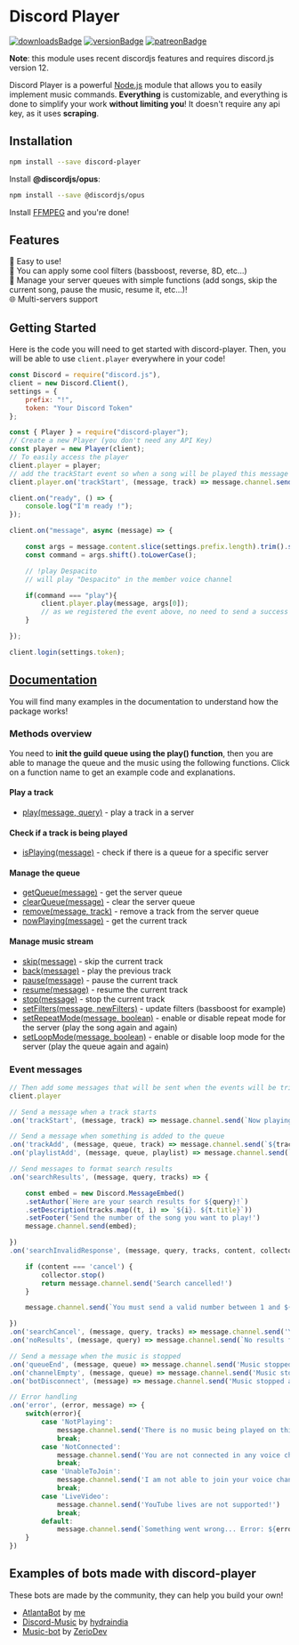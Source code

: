 # Discord Player

[![downloadsBadge](https://img.shields.io/npm/dt/discord-player?style=for-the-badge)](https://npmjs.com/discord-player)
[![versionBadge](https://img.shields.io/npm/v/discord-player?style=for-the-badge)](https://npmjs.com/discord-player)
[![patreonBadge](https://img.shields.io/endpoint.svg?url=https%3A%2F%2Fshieldsio-patreon.herokuapp.com%2FAndroz2091%2Fpledges&style=for-the-badge)](https://patreon.com/Androz2091)

**Note**: this module uses recent discordjs features and requires discord.js version 12.

Discord Player is a powerful [Node.js](https://nodejs.org) module that allows you to easily implement music commands. **Everything** is customizable, and everything is done to simplify your work **without limiting you**! It doesn't require any api key, as it uses **scraping**.

## Installation

```sh
npm install --save discord-player
```

Install **@discordjs/opus**:

```sh
npm install --save @discordjs/opus
```

Install [FFMPEG](https://www.ffmpeg.org/download.html) and you're done!

## Features

🤘 Easy to use!  
🎸 You can apply some cool filters (bassboost, reverse, 8D, etc...)  
🎼 Manage your server queues with simple functions (add songs, skip the current song, pause the music, resume it, etc...)!  
🌐 Multi-servers support

## Getting Started

Here is the code you will need to get started with discord-player. Then, you will be able to use `client.player` everywhere in your code!

```js
const Discord = require("discord.js"),
client = new Discord.Client(),
settings = {
    prefix: "!",
    token: "Your Discord Token"
};

const { Player } = require("discord-player");
// Create a new Player (you don't need any API Key)
const player = new Player(client);
// To easily access the player
client.player = player;
// add the trackStart event so when a song will be played this message will be sent
client.player.on('trackStart', (message, track) => message.channel.send(`Now playing ${track.title}...`))

client.on("ready", () => {
    console.log("I'm ready !");
});

client.on("message", async (message) => {

    const args = message.content.slice(settings.prefix.length).trim().split(/ +/g);
    const command = args.shift().toLowerCase();

    // !play Despacito
    // will play "Despacito" in the member voice channel

    if(command === "play"){
        client.player.play(message, args[0]);
        // as we registered the event above, no need to send a success message here
    }

});

client.login(settings.token);
```

## [Documentation](https://discord-player.js.org)

You will find many examples in the documentation to understand how the package works!

### Methods overview

You need to **init the guild queue using the play() function**, then you are able to manage the queue and the music using the following functions. Click on a function name to get an example code and explanations.

#### Play a track

* [play(message, query)](https://discord-player.js.org/Player.html#play) - play a track in a server 

#### Check if a track is being played

* [isPlaying(message)](https://discord-player.js.org/Player.html#isPlaying) - check if there is a queue for a specific server

#### Manage the queue

* [getQueue(message)](https://discord-player.js.org/Player.html#getQueue) - get the server queue
* [clearQueue(message)](https://discord-player.js.org/Player.html#clearQueue) - clear the server queue
* [remove(message, track)](https://discord-player.js.org/Player.html#remove) - remove a track from the server queue
* [nowPlaying(message)](https://discord-player.js.org/Player.html#nowPlaying) - get the current track

#### Manage music stream

* [skip(message)](https://discord-player.js.org/Player.html#skip) - skip the current track
* [back(message)](https://discord-player.js.org/Player.html#back) - play the previous track
* [pause(message)](https://discord-player.js.org/Player.html#pause) - pause the current track
* [resume(message)](https://discord-player.js.org/Player.html#resume) - resume the current track
* [stop(message)](https://discord-player.js.org/Player.html#stop) - stop the current track
* [setFilters(message, newFilters)](https://discord-player.js.org/Player.html#setFilters) - update filters (bassboost for example)
* [setRepeatMode(message, boolean)](https://discord-player.js.org/Player.html#setRepeatMode) - enable or disable repeat mode for the server (play the song again and again)
* [setLoopMode(message, boolean)](https://discord-player.js.org/Player.html#setLoopMode) - enable or disable loop mode for the server (play the queue again and again)

### Event messages

```js
// Then add some messages that will be sent when the events will be triggered
client.player

// Send a message when a track starts
.on('trackStart', (message, track) => message.channel.send(`Now playing ${track.title}...`))

// Send a message when something is added to the queue
.on('trackAdd', (message, queue, track) => message.channel.send(`${track.title} has been added to the queue!`))
.on('playlistAdd', (message, queue, playlist) => message.channel.send(`${playlist.title} has been added to the queue (${playlist.tracks.length} songs)!`))

// Send messages to format search results
.on('searchResults', (message, query, tracks) => {

    const embed = new Discord.MessageEmbed()
    .setAuthor(`Here are your search results for ${query}!`)
    .setDescription(tracks.map((t, i) => `${i}. ${t.title}`))
    .setFooter('Send the number of the song you want to play!')
    message.channel.send(embed);

})
.on('searchInvalidResponse', (message, query, tracks, content, collector) => {

    if (content === 'cancel') {
        collector.stop()
        return message.channel.send('Search cancelled!')
    }

    message.channel.send(`You must send a valid number between 1 and ${tracks.length}!`)

})
.on('searchCancel', (message, query, tracks) => message.channel.send('You did not provide a valid response... Please send the command again!'))
.on('noResults', (message, query) => message.channel.send(`No results found on YouTube for ${query}!`))

// Send a message when the music is stopped
.on('queueEnd', (message, queue) => message.channel.send('Music stopped as there is no more music in the queue!'))
.on('channelEmpty', (message, queue) => message.channel.send('Music stopped as there is no more member in the voice channel!'))
.on('botDisconnect', (message) => message.channel.send('Music stopped as I have been disconnected from the channel!'))

// Error handling
.on('error', (error, message) => {
    switch(error){
        case 'NotPlaying':
            message.channel.send('There is no music being played on this server!')
            break;
        case 'NotConnected':
            message.channel.send('You are not connected in any voice channel!')
            break;
        case 'UnableToJoin':
            message.channel.send('I am not able to join your voice channel, please check my permissions!')
            break;
        case 'LiveVideo':
            message.channel.send('YouTube lives are not supported!')
            break;
        default:
            message.channel.send(`Something went wrong... Error: ${error}`)
    }
})
```

## Examples of bots made with discord-player

These bots are made by the community, they can help you build your own!

* [AtlantaBot](https://github.com/Androz2091/AtlantaBot) by [me](https://github.com/Androz2091)
* [Discord-Music](https://github.com/hydraindia/discord-music) by [hydraindia](https://github.com/hydraindia)
* [Music-bot](https://github.com/ZerioDev/Music-bot) by [ZerioDev](https://github.com/ZerioDev)
